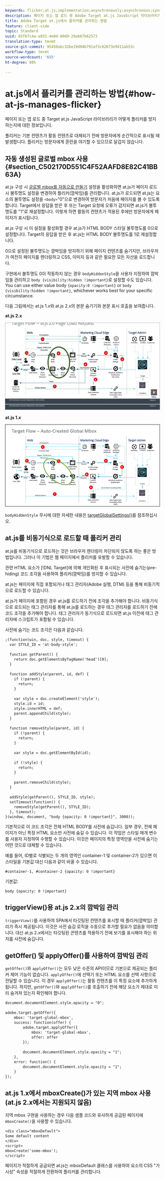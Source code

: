 ```yaml
---
keywords: flicker;at.js;implementation;asynchronously;asynchronous;synchronously;synchronous
description: 페이지 또는 앱 로드 중 Adobe Target at.js JavaScript 라이브러리가 어떻게 플리커를 방지하는지에 대한 정보입니다.
title: Adobe Target at.js에서 플리커를 관리하는 방법
feature: client-side
topic: Standard
uuid: 65f67c4a-a931-4e0d-80d9-29ab67b62573
translation-type: tm+mt
source-git-commit: 95450abc32be19d04b791af3c62673e9411ab53c
workflow-type: tm+mt
source-wordcount: '655'
ht-degree: 80%

---
```



# at.js에서 플리커를 관리하는 방법{#how-at-js-manages-flicker}

페이지 또는 앱 로드 중 Target at.js JavaScript 라이브러리가 어떻게 플리커를 방지하는지에 대한 정보입니다.

플리커는 기본 컨텐츠가 활동 컨텐츠로 대체되기 전에 방문자에게 순간적으로 표시될 때 발생합니다. 플리커는 방문자에게 혼란을 야기할 수 있으므로 달갑지 않습니다.

## 자동 생성된 글로벌 mbox 사용 {#section_C502170D551C4F52AAFD8E82C41BB63A}

at.js 구성 시 [글로벌 mbox를 자동으로 만들기](/help/c-implementing-target/c-implementing-target-for-client-side-web/t-mbox-download/c-understanding-global-mbox/understanding-global-mbox.md#concept_76AC0EC995A048238F3220F53773DB13) 설정을 활성화하면 at.js가 페이지 로드 시 불투명도 설정을 변경하여 플리커(깜박임)를 관리합니다. at.js가 로드되면 at.js는 요소의 불투명도 설정을 `<body>`&quot;0&quot;으로 변경하여 방문자가 처음에 페이지를 볼 수 있도록 합니다. Target에서 응답을 받은 후 또는 Target 요청에 오류가 감지되면 at.js가 불투명도를 &quot;1&quot;로 재설정합니다. 이렇게 하면 활동의 컨텐츠가 적용된 후에만 방문자에게 페이지가 표시됩니다.

at.js 구성 시 이 설정을 활성화할 경우 at.js가 HTML BODY 스타일 불투명도를 0으로 설정합니다. Target의 응답을 받은 후 at.js는 HTML BODY 불투명도를 1로 재설정합니다.

0으로 설정된 불투명도는 깜박임을 방지하기 위해 페이지 컨텐츠를 숨기지만, 브라우저가 여전히 페이지를 렌더링하고 CSS, 이미지 등과 같은 필요한 모든 자산을 로드합니다.

구현에서 불투명도 0이 작동하지 않는 경우 `bodyHiddenStyle`을 사용자 지정하여 깜박임을 관리하고 `body {visibility:hidden !important}`로 설정할 수도 있습니다. You can use either value body `{opacity:0 !important}` or `body {visibility:hidden !important}`, whichever works best for your specific circumstance.

다음 그림에서는 at.js 1.*x*&#x200B;와 at.js 2.x의 본문 숨기기와 본문 표시 호출을 보여줍니다.

**at.js 2.x**

![Target 흐름: at.js 페이지 로드 요청](/help/c-implementing-target/c-implementing-target-for-client-side-web/assets/atjs-20-flow-page-load-request.png)

**at.js 1.*x***

![](assets/target-flow2.png)

`bodyHiddenStyle` 무시에 대한 자세한 내용은 [targetGlobalSettings()](/help/c-implementing-target/c-implementing-target-for-client-side-web/targetgobalsettings.md)를 참조하십시오.

## at.js를 비동기식으로 로드할 때 플리커 관리

at.js를 비동기식으로 로드하는 것은 브라우저 렌더링이 차단되지 않도록 하는 좋은 방법입니다. 그러나 이 기법은 웹 페이지에서 플리커를 유발할 수 있습니다.

관련 HTML 요소가 [!DNL Target]에 의해 개인화된 후 표시되는 사전에 숨기는(pre-hiding) 코드 조각을 사용하여 플리커(깜박임)를 방지할 수 있습니다. 

at.js는 페이지에 직접 포함되거나 태그 관리자(Adobe 실행, DTM) 등을 통해 비동기적으로 로드할 수 있습니다.

at.js가 페이지에 포함된 경우 at.js를 로드하기 전에 조각을 추가해야 합니다. 비동기식으로 로드되는 태그 관리자를 통해 at.js를 로드하는 경우 태그 관리자를 로드하기 전에 코드 조각을 추가해야 합니다. 태그 관리자가 동기식으로 로드되면 at.js 이전에 태그 관리자에 스크립트가 포함될 수 있습니다.

사전에 숨기는 코드 조각은 다음과 같습니다.

```
;(function(win, doc, style, timeout) {
  var STYLE_ID = 'at-body-style';

  function getParent() {
    return doc.getElementsByTagName('head')[0];
  }

  function addStyle(parent, id, def) {
    if (!parent) {
      return;
    }

    var style = doc.createElement('style');
    style.id = id;
    style.innerHTML = def;
    parent.appendChild(style);
  }

  function removeStyle(parent, id) {
    if (!parent) {
      return;
    }

    var style = doc.getElementById(id);

    if (!style) {
      return;
    }

    parent.removeChild(style);
  }

  addStyle(getParent(), STYLE_ID, style);
  setTimeout(function() {
    removeStyle(getParent(), STYLE_ID);
  }, timeout);
}(window, document, "body {opacity: 0 !important}", 3000));
```

기본적으로 이 코드 조각은 전체 HTML BODY를 사전에 숨깁니다. 일부 경우, 전체 페이지가 아닌 특정 HTML 요소만 사전에 숨길 수 있습니다. 이 작업은 스타일 매개 변수를 사용자 지정하여 수행할 수 있습니다. 이것은 페이지의 특정 영역만을 사전에 숨기는 어떤 것으로 대체할 수 있습니다.

예를 들어, ID별로 식별되는 두 개의 영역인 container-1 및 container-2가 있으면 이 스타일을 기본값 대신 다음과 같이 바꿀 수 있습니다.

```
#container-1, #container-2 {opacity: 0 !important}
```

기본값:

```
body {opacity: 0 !important}
```

## triggerView()용 at.js 2.x의 깜박임 관리

`triggerView()`를 사용하여 SPA에서 타깃팅된 컨텐츠를 표시할 때 플리커(깜박임) 관리가 즉시 제공됩니다. 이것은 사전 숨김 로직을 수동으로 추가할 필요가 없음을 의미합니다. 대신 at.js 2.x에서는 타깃팅된 콘텐츠를 적용하기 전에 보기를 표시해야 하는 위치를 사전에 숨깁니다.

## getOffer() 및 applyOffer()를 사용하여 깜박임 관리

`getOffer()`와 `applyOffer()`는 모두 낮은 수준의 API이므로 기본으로 제공되는 플리커 제어 기능이 없습니다. `applyOffer()`에 선택기 또는 HTML 요소를 선택 사항으로 전달할 수 있습니다. 이 경우 `applyOffer()`는 활동 컨텐츠를 이 특정 요소에 추가하게 됩니다. 하지만, `getOffer()`와 `applyOffer()`를 호출하기 전에 해당 요소가 제대로 미리 숨겨져 있는지 확인해야 합니다.

```
document.documentElement.style.opacity = "0";
 
adobe.target.getOffer({
    mbox: 'target-global-mbox',
    success: function(offer) {
        adobe.target.applyOffer({
            mbox: 'target-global-mbox',
            offer: offer
        });
 
        document.documentElement.style.opacity = "1";
    },
    error: function() {
        document.documentElement.style.opacity = "1";        
    }
});
```

## at.js 1.x에서 mboxCreate()가 있는 지역 mbox 사용(at.js 2.x에서는 지원되지 않음)

지역 mbox 구현을 사용하는 경우 다음 샘플 코드와 유사하게 공급된 페이지에 `mboxCreate()`을 사용할 수 있습니다.

```
<div class="mboxDefault">
Some default content
</div>
<script>
mboxCreate('some-mbox');
</script>
```

페이지가 적절하게 공급되면 at.js는 mboxDefault 클래스를 사용하여 요소의 CSS &quot;가시성&quot; 속성을 적절하게 전환하여 플리커를 관리합니다.